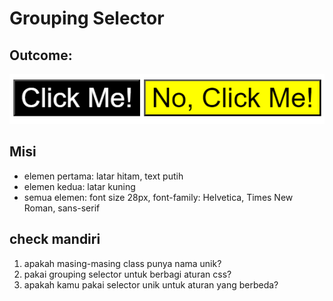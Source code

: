 # Grouping Selector
## Outcome:
![desired](./03-desired-outcome.png)

## Misi
- elemen pertama: latar hitam, text putih
- elemen kedua: latar kuning
- semua elemen: font size 28px, font-family: Helvetica, Times New Roman, sans-serif

## check mandiri
1. apakah masing-masing class punya nama unik?
2. pakai grouping selector untuk berbagi aturan css?
3. apakah kamu pakai selector unik untuk aturan yang berbeda?